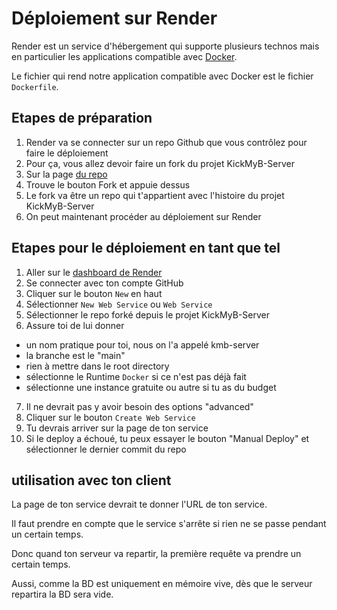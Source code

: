 # Déploiement sur Render

Render est un service d'hébergement qui supporte plusieurs technos mais en particulier
les applications compatible avec [Docker](https://www.docker.com).

Le fichier qui rend notre application compatible avec Docker est le fichier `Dockerfile`.

## Etapes de préparation

1. Render va se connecter sur un repo Github que vous contrôlez pour faire le déploiement
2. Pour ça, vous allez devoir faire un fork du projet KickMyB-Server
3. Sur la page [du repo](https://github.com/departement-info-cem/KickMyB-Server)
4. Trouve le bouton Fork et appuie dessus
5. Le fork va être un repo qui t'appartient avec l'histoire du projet KickMyB-Server
6. On peut maintenant procéder au déploiement sur Render

## Etapes pour le déploiement en tant que tel

1. Aller sur le [dashboard de Render](https://dashboard.render.com)
2. Se connecter avec ton compte GitHub
3. Cliquer sur le bouton `New` en haut
4. Sélectionner `New Web Service` ou `Web Service`
5. Sélectionner le repo forké depuis le projet KickMyB-Server
6. Assure toi de lui donner
  - un nom pratique pour toi, nous on l'a appelé kmb-server
  - la branche est le "main"
  - rien à mettre dans le root directory
  - sélectionne le Runtime `Docker` si ce n'est pas déjà fait
  - sélectionne une instance gratuite ou autre si tu as du budget
7. Il ne devrait pas y avoir besoin des options "advanced"
8. Cliquer sur le bouton `Create Web Service`
9. Tu devrais arriver sur la page de ton service
10. Si le deploy a échoué, tu peux essayer le bouton "Manual Deploy" et sélectionner le dernier commit du repo

## utilisation avec ton client

La page de ton service devrait te donner l'URL de ton service.

Il faut prendre en compte que le service s'arrête si rien ne se passe pendant un certain temps.

Donc quand ton serveur va repartir, la première requête va prendre un certain temps.

Aussi, comme la BD est uniquement en mémoire vive, dès que le serveur repartira la BD sera vide.

